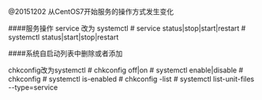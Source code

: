 @20151202
从CentOS7开始服务的操作方式发生变化

####服务操作
service 改为 systemctl
    # service <servcie> status|stop|start|restart
    # systemctl status|start|stop|restart <service>

####系统自启动列表中删除或者添加

chkconfig改为systemctl
    # chkconfig <service> off|on
    # systemctl enable|disable <service>
    # chkconfig <service>
    # systemctl is-enabled <service>
    # chkconfig -list
    # systemctl list-unit-files --type=service


